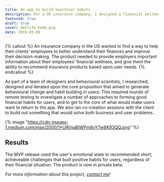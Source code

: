 ```yaml
---
title: An app to build healthier habits
description: For a US insurance company, I designed a financial wellness app based around behavioural science theories.
featured: true
draft: true
cover: metlife-home.png
date: 2019-03-09
---
```


{% callout %} 
An insurance company in the US wanted to find a way to help their clients’ employees to better understand their finances and improve their decision-making. The product needed to provide employers important information about their employees’ financial wellness, and give them the ability to recommend insurance products based upon user needs.
{% endcallout %} 

As part of a team of designers and behavioural scientists, I researched, designed and iterated upon the core proposition that aimed to generate behavioural change and habit building in users. This required rounds of remote testing to investigate a number of approaches to forming good financial habits for users, and to get to the core of what would make users want to return to the app. We also ran co-creation sessions with the client to build out something that would solve both business and user problems.

{% image "https://cdn-images-1.medium.com/max/2000/1*UlKhjaBjWPm8vY7w8K93QQ.png" %}

## **Results**

The MVP release used the user's emotional state to recommended short, achieveable challenges that built positive habits for users, regardless of their financial situation. The product is now in private beta.

*For more information about this project, [contact me](https://jaredhill.co/contact/)!*

